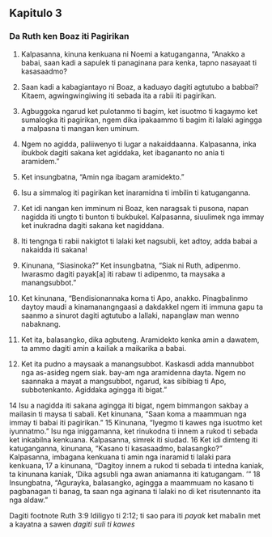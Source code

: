 Kapitulo 3
----------

### Da Ruth ken Boaz iti Pagirikan

1. Kalpasanna, kinuna kenkuana ni Noemi a katuganganna, “Anakko a babai, saan kadi a sapulek ti panaginana para kenka, tapno nasayaat ti kasasaadmo?
2. Saan kadi a kabagiantayo ni Boaz, a kaduayo dagiti agtutubo a babbai? Kitaem, agwingwingiwing iti sebada ita a rabii iti pagirikan.
3. Agbuggoka ngarud ket pulotanmo ti bagim, ket isuotmo ti kagaymo ket sumalogka iti pagirikan, ngem dika ipakaammo ti bagim iti lalaki agingga a malpasna ti mangan ken uminum.
4. Ngem no agidda, paliiwenyo ti lugar a nakaiddaanna. Kalpasanna, inka ibukbok dagiti sakana ket agiddaka, ket ibagananto no ania ti aramidem.”
5. Ket insungbatna, “Amin nga ibagam aramidekto.”

6. Isu a simmalog iti pagirikan ket inaramidna ti imbilin ti katuganganna.
7. Ket idi nangan ken imminum ni Boaz, ken naragsak ti pusona, napan nagidda iti ungto ti bunton ti bukbukel. Kalpasanna, siuulimek nga immay ket inukradna dagiti sakana ket nagiddana.
8. Iti tengnga ti rabii nakigtot ti lalaki ket nagsubli, ket adtoy, adda babai a nakaidda iti sakana!
9. Kinunana, “Siasinoka?” Ket insungbatna, “Siak ni Ruth, adipenmo. Iwarasmo dagiti payak[a] iti rabaw ti adipenmo, ta maysaka a manangsubbot.”
10. Ket kinunana, “Bendisionannaka koma ti Apo, anakko. Pinagbalinmo daytoy maudi a kinamanangngaasi a dakdakkel ngem iti immuna gapu ta saanmo a sinurot dagiti agtutubo a lallaki, napanglaw man wenno nabaknang.
11. Ket ita, balasangko, dika agbuteng. Aramidekto kenka amin a dawatem, ta ammo dagiti amin a kailiak a maikarika a babai.
12. Ket ita pudno a maysaak a manangsubbot. Kaskasdi adda mannubbot nga as-asideg ngem siak. bay-am nga aramidenna dayta. Ngem no saannaka a mayat a mangsubbot, ngarud, kas sibibiag ti Apo, subbotenkanto. Agiddaka agingga iti bigat.”

14 Isu a nagidda iti sakana agingga iti bigat, ngem bimmangon sakbay a mailasin ti maysa ti sabali. Ket kinunana, “Saan koma a maammuan nga immay ti babai iti pagirikan.” 15 Kinunana, “Iyegmo ti kawes nga isuotmo ket iyunnatmo.” Isu nga iniggamanna, ket rinukodna ti innem a rukod ti sebada ket inkabilna kenkuana. Kalpasanna, simrek iti siudad. 16 Ket idi dimteng iti katuganganna, kinunana, “Kasano ti kasasaadmo, balasangko?” Kalpasanna, imbagana kenkuana ti amin nga inaramid ti lalaki para kenkuana, 17 a kinunana, “Dagitoy innem a rukod ti sebada ti intedna kaniak, ta kinunana kaniak, ‘Dika agsubli nga awan aniamanna iti katugangam. ’” 18 Insungbatna, “Agurayka, balasangko, agingga a maammuam no kasano ti pagbanagan ti banag, ta saan nga aginana ti lalaki no di ket risutennanto ita nga aldaw.”

Dagiti footnote
Ruth 3:9 Idiligyo ti 2:12; ti sao para iti *payak* ket mabalin met a kayatna a sawen *dagiti suli ti kawes*